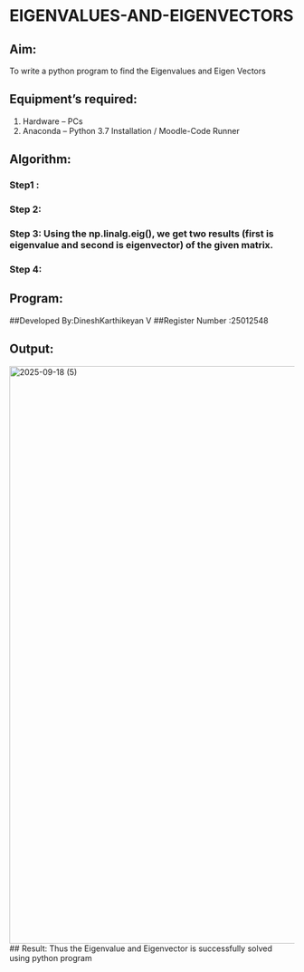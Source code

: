 # EIGENVALUES-AND-EIGENVECTORS
## Aim:
To write a python program to find the Eigenvalues and Eigen Vectors
## Equipment’s required:
1. 	Hardware – PCs
2. 	Anaconda – Python 3.7 Installation / Moodle-Code Runner
## Algorithm:
### Step1 : 
### Step 2: 
### Step 3: Using the np.linalg.eig(),  we get two results (first is eigenvalue and second is eigenvector) of the given matrix.
### Step 4: 

## Program:
##Developed By:DineshKarthikeyan V
##Register Number :25012548
## Output:
<img width="1920" height="1020" alt="2025-09-18 (5)" src="https://github.com/user-attachments/assets/f78fbd6f-6149-4d0b-aeef-4b237dbd592c" />
## Result:
Thus the Eigenvalue and Eigenvector is successfully solved using python program
